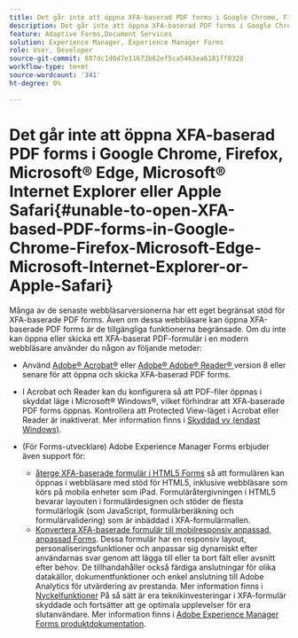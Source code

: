 ```yaml
---
title: Det går inte att öppna XFA-baserad PDF forms i Google Chrome, Firefox, Microsoft&reg; Edge, Microsoft&reg; Internet Explorer eller Apple Safari
description: Det går inte att öppna XFA-baserad PDF forms i Google Chrome, Firefox, Microsoft&reg; Edge, Microsoft&reg; Internet Explorer eller Apple Safari
feature: Adaptive Forms,Document Services
solution: Experience Manager, Experience Manager Forms
role: User, Developer
source-git-commit: 887dc1d6d7e11672b62ef5ca5463ea6181ff0320
workflow-type: tm+mt
source-wordcount: '341'
ht-degree: 0%

---
```


# Det går inte att öppna XFA-baserad PDF forms i Google Chrome, Firefox, Microsoft® Edge, Microsoft® Internet Explorer eller Apple Safari{#unable-to-open-XFA-based-PDF-forms-in-Google-Chrome-Firefox-Microsoft-Edge-Microsoft-Internet-Explorer-or-Apple-Safari}

Många av de senaste webbläsarversionerna har ett eget begränsat stöd för XFA-baserade PDF forms. Även om dessa webbläsare kan öppna XFA-baserade PDF forms är de tillgängliga funktionerna begränsade. Om du inte kan öppna eller skicka ett XFA-baserat PDF-formulär i en modern webbläsare använder du någon av följande metoder:

* Använd [Adobe® Acrobat®](https://www.adobe.com/acrobat.html) eller [Adobe® Adobe® Reader® ](https://get.adobe.com/reader/) version 8 eller senare för att öppna och skicka XFA-baserad PDF forms.
* I Acrobat och Reader kan du konfigurera så att PDF-filer öppnas i skyddat läge i Microsoft® Windows®, vilket förhindrar att XFA-baserade PDF forms öppnas. Kontrollera att Protected View-läget i Acrobat eller Reader är inaktiverat. Mer information finns i [Skyddad vy (endast Windows)](https://helpx.adobe.com/in/reader/using/protected-mode-windows.html).
* (För Forms-utvecklare) Adobe Experience Manager Forms erbjuder även support för:

   * [återge XFA-baserade formulär i HTML5 Forms](https://experienceleague.adobe.com/docs/experience-manager-65-2025/forms/html5-forms/introduction.html?#key-capabilities-of-html-forms-br) så att formulären kan öppnas i webbläsare med stöd för HTML5, inklusive webbläsare som körs på mobila enheter som iPad. Formuläråtergivningen i HTML5 bevarar layouten i formulärdesignen och stöder de flesta formulärlogik (som JavaScript, formulärberäkning och formulärvalidering) som är inbäddad i XFA-formulärmallen.
   * [Konvertera XFA-baserade formulär till mobilresponsiv anpassad, anpassad Forms](https://experienceleague.adobe.com/docs/experience-manager-65-2025/forms/adaptive-forms-basic-authoring/creating-adaptive-form.html?#create-an-adaptive-form-based-on-an-xfa-form-template). Dessa formulär har en responsiv layout, personaliseringsfunktioner och anpassar sig dynamiskt efter användarnas svar genom att lägga till eller ta bort fält eller avsnitt efter behov. De tillhandahåller också färdiga anslutningar för olika datakällor, dokumentfunktioner och enkel anslutning till Adobe Analytics för utvärdering av prestanda. Mer information finns i [Nyckelfunktioner](https://experienceleague.adobe.com/docs/experience-manager-cloud-service/content/forms/forms-overview/home.html?lang=en)
På så sätt är era teknikinvesteringar i XFA-formulär skyddade och fortsätter att ge optimala upplevelser för era slutanvändare. Mer information finns i [Adobe Experience Manager Forms produktdokumentation](https://experienceleague.adobe.com/docs/experience-manager-cloud-service/content/forms/forms-overview/home.html).
